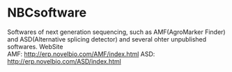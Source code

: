 # NBCsoftware
Softwares of next generation sequencing, such as AMF(AgroMarker Finder) and ASD(Alternative splicing detector) and several ohter unpublished softwares.
WebSite<br>
AMF: http://erp.novelbio.com/AMF/index.html
ASD: http://erp.novelbio.com/ASD/index.html
